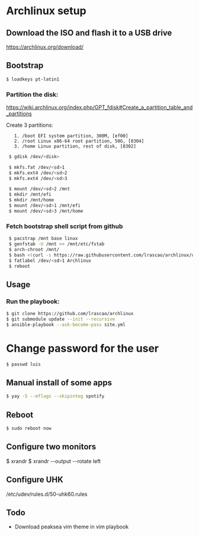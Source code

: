 # Archlinux setup

## Download the ISO and flash it to a USB drive

https://archlinux.org/download/

## Bootstrap

```bash
$ loadkeys pt-latin1
```

### Partition the disk:
   https://wiki.archlinux.org/index.php/GPT_fdisk#Create_a_partition_table_and_partitions

   Create 3 partitions:

       1. /boot EFI system partition, 300M, [ef00]
       2. /root Linux x86-64 root partition, 50G, [8304]
       3. /home Linux partition, rest of disk, [8302]

```bash
 $ gdisk /dev/<disk>  

 $ mkfs.fat /dev/<sd>1
 $ mkfs.ext4 /dev/<sd>2
 $ mkfs.ext4 /dev/<sd>3

 $ mount /dev/<sd>2 /mnt
 $ mkdir /mnt/efi
 $ mkdir /mnt/home
 $ mount /dev/<sd>1 /mnt/efi
 $ mount /dev/<sd>3 /mnt/home
```

### Fetch bootstrap shell script from github

```bash
 $ pacstrap /mnt base linux 
 $ genfstab -U /mnt >> /mnt/etc/fstab
 $ arch-chroot /mnt/
 $ bash <(curl -s https://raw.githubusercontent.com/lrascao/archlinux/develop/bootstrap.sh)
 $ fatlabel /dev/<sd>1 Archlinux
 $ reboot
```

## Usage

### Run the playbook:

```bash
$ git clone https://github.com/lrascao/archlinux
$ git submodule update --init --recursive
$ ansible-playbook --ask-become-pass site.yml
```

# Change password for the user
```bash
$ passwd luis
```

## Manual install of some apps

```bash
$ yay -S --mflags --skipinteg spotify
```

## Reboot

```bash
$ sudo reboot now
```

## Configure two monitors

$ xrandr
$ xrandr --output <output> --rotate left

## Configure UHK
/etc/udev/rules.d/50-uhk60.rules

## Todo

* Download peaksea vim theme in vim playbook
